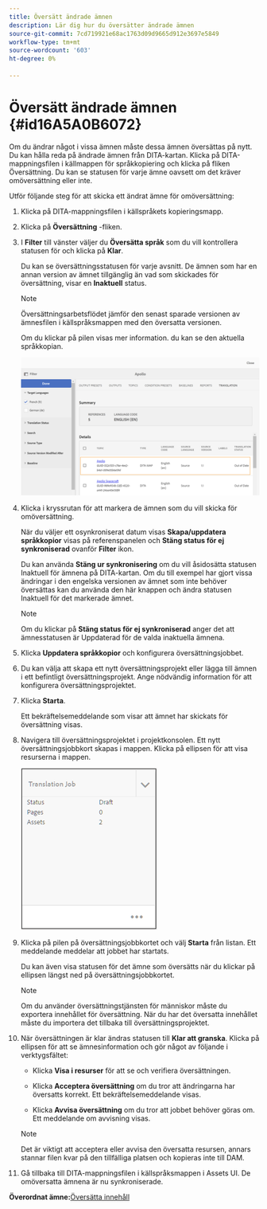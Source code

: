 ```yaml
---
title: Översätt ändrade ämnen
description: Lär dig hur du översätter ändrade ämnen
source-git-commit: 7cd719921e68ac1763d09d9665d912e3697e5849
workflow-type: tm+mt
source-wordcount: '603'
ht-degree: 0%

---
```



# Översätt ändrade ämnen {#id16A5A0B6072}

Om du ändrar något i vissa ämnen måste dessa ämnen översättas på nytt. Du kan hålla reda på ändrade ämnen från DITA-kartan. Klicka på DITA-mappningsfilen i källmappen för språkkopiering och klicka på fliken Översättning. Du kan se statusen för varje ämne oavsett om det kräver omöversättning eller inte.

Utför följande steg för att skicka ett ändrat ämne för omöversättning:

1. Klicka på DITA-mappningsfilen i källspråkets kopieringsmapp.

1. Klicka på **Översättning** -fliken.

1. I **Filter** till vänster väljer du **Översätta språk** som du vill kontrollera statusen för och klicka på **Klar**.

   Du kan se översättningsstatusen för varje avsnitt. De ämnen som har en annan version av ämnet tillgänglig än vad som skickades för översättning, visar en **Inaktuell** status.

   >[!NOTE]
   >
   > Översättningsarbetsflödet jämför den senast sparade versionen av ämnesfilen i källspråksmappen med den översatta versionen.

   Om du klickar på pilen visas mer information. du kan se den aktuella språkkopian.

   ![](images/out-of-sync-uuid.png)

1. Klicka i kryssrutan för att markera de ämnen som du vill skicka för omöversättning.

   När du väljer ett osynkroniserat datum visas **Skapa/uppdatera språkkopior** visas på referenspanelen och **Stäng status för ej synkroniserad** ovanför **Filter** ikon.

   Du kan använda **Stäng ur synkronisering** om du vill åsidosätta statusen Inaktuell för ämnena på DITA-kartan. Om du till exempel har gjort vissa ändringar i den engelska versionen av ämnet som inte behöver översättas kan du använda den här knappen och ändra statusen Inaktuell för det markerade ämnet.

   >[!NOTE]
   >
   > Om du klickar på **Stäng status för ej synkroniserad** anger det att ämnesstatusen är Uppdaterad för de valda inaktuella ämnena.

1. Klicka **Uppdatera språkkopior** och konfigurera översättningsjobbet.

1. Du kan välja att skapa ett nytt översättningsprojekt eller lägga till ämnen i ett befintligt översättningsprojekt. Ange nödvändig information för att konfigurera översättningsprojektet.

1. Klicka **Starta**.

   Ett bekräftelsemeddelande som visar att ämnet har skickats för översättning visas.

1. Navigera till översättningsprojektet i projektkonsolen. Ett nytt översättningsjobbkort skapas i mappen. Klicka på ellipsen för att visa resurserna i mappen.

   ![](images/incremental-job.PNG)

1. Klicka på pilen på översättningsjobbkortet och välj **Starta** från listan. Ett meddelande meddelar att jobbet har startats.

   Du kan även visa statusen för det ämne som översätts när du klickar på ellipsen längst ned på översättningsjobbkortet.

   >[!NOTE]
   >
   > Om du använder översättningstjänsten för människor måste du exportera innehållet för översättning. När du har det översatta innehållet måste du importera det tillbaka till översättningsprojektet.

1. När översättningen är klar ändras statusen till **Klar att granska**. Klicka på ellipsen för att se ämnesinformation och gör något av följande i verktygsfältet:

   - Klicka **Visa i resurser** för att se och verifiera översättningen.

   - Klicka **Acceptera översättning** om du tror att ändringarna har översatts korrekt. Ett bekräftelsemeddelande visas.

   - Klicka **Avvisa översättning** om du tror att jobbet behöver göras om. Ett meddelande om avvisning visas.
   >[!NOTE]
   >
   > Det är viktigt att acceptera eller avvisa den översatta resursen, annars stannar filen kvar på den tillfälliga platsen och kopieras inte till DAM.

1. Gå tillbaka till DITA-mappningsfilen i källspråksmappen i Assets UI. De omöversatta ämnena är nu synkroniserade.


**Överordnat ämne:**[&#x200B;Översätta innehåll](translation.md)

